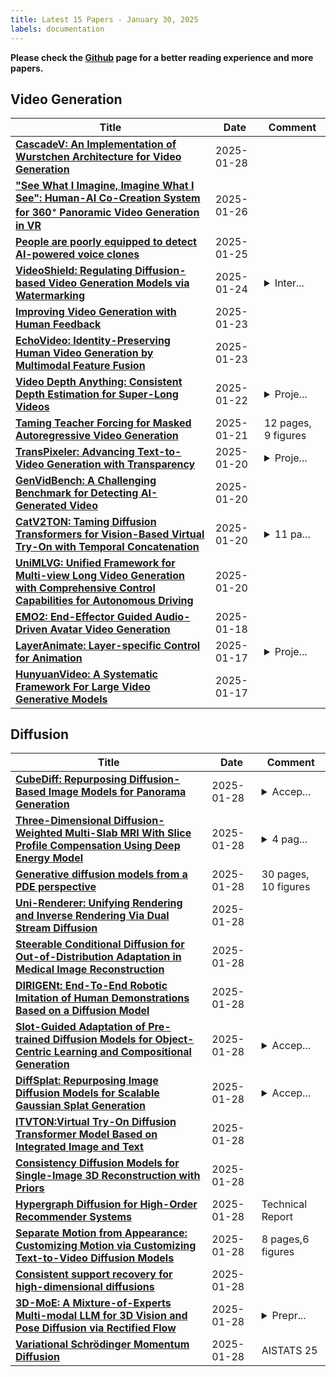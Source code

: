 ```yaml
---
title: Latest 15 Papers - January 30, 2025
labels: documentation
---
```

**Please check the [Github](https://github.com/zezhishao/MTS_Daily_ArXiv) page for a better reading experience and more papers.**

## Video Generation
| **Title** | **Date** | **Comment** |
| --- | --- | --- |
| **[CascadeV: An Implementation of Wurstchen Architecture for Video Generation](http://arxiv.org/abs/2501.16612v1)** | 2025-01-28 |  |
| **["See What I Imagine, Imagine What I See": Human-AI Co-Creation System for 360$^\circ$ Panoramic Video Generation in VR](http://arxiv.org/abs/2501.15456v1)** | 2025-01-26 |  |
| **[People are poorly equipped to detect AI-powered voice clones](http://arxiv.org/abs/2410.03791v2)** | 2025-01-25 |  |
| **[VideoShield: Regulating Diffusion-based Video Generation Models via Watermarking](http://arxiv.org/abs/2501.14195v1)** | 2025-01-24 | <details><summary>Inter...</summary><p>International Conference on Learning Representations (ICLR) 2025</p></details> |
| **[Improving Video Generation with Human Feedback](http://arxiv.org/abs/2501.13918v1)** | 2025-01-23 |  |
| **[EchoVideo: Identity-Preserving Human Video Generation by Multimodal Feature Fusion](http://arxiv.org/abs/2501.13452v1)** | 2025-01-23 |  |
| **[Video Depth Anything: Consistent Depth Estimation for Super-Long Videos](http://arxiv.org/abs/2501.12375v2)** | 2025-01-22 | <details><summary>Proje...</summary><p>Project page: https://videodepthanything.github.io/</p></details> |
| **[Taming Teacher Forcing for Masked Autoregressive Video Generation](http://arxiv.org/abs/2501.12389v1)** | 2025-01-21 | 12 pages, 9 figures |
| **[TransPixeler: Advancing Text-to-Video Generation with Transparency](http://arxiv.org/abs/2501.03006v2)** | 2025-01-20 | <details><summary>Proje...</summary><p>Project page: https://wileewang.github.io/TransPixar/</p></details> |
| **[GenVidBench: A Challenging Benchmark for Detecting AI-Generated Video](http://arxiv.org/abs/2501.11340v1)** | 2025-01-20 |  |
| **[CatV2TON: Taming Diffusion Transformers for Vision-Based Virtual Try-On with Temporal Concatenation](http://arxiv.org/abs/2501.11325v1)** | 2025-01-20 | <details><summary>11 pa...</summary><p>11 pages, 8 figures, 5 tables</p></details> |
| **[UniMLVG: Unified Framework for Multi-view Long Video Generation with Comprehensive Control Capabilities for Autonomous Driving](http://arxiv.org/abs/2412.04842v2)** | 2025-01-20 |  |
| **[EMO2: End-Effector Guided Audio-Driven Avatar Video Generation](http://arxiv.org/abs/2501.10687v1)** | 2025-01-18 |  |
| **[LayerAnimate: Layer-specific Control for Animation](http://arxiv.org/abs/2501.08295v2)** | 2025-01-17 | <details><summary>Proje...</summary><p>Project page: https://layeranimate.github.io</p></details> |
| **[HunyuanVideo: A Systematic Framework For Large Video Generative Models](http://arxiv.org/abs/2412.03603v4)** | 2025-01-17 |  |

## Diffusion
| **Title** | **Date** | **Comment** |
| --- | --- | --- |
| **[CubeDiff: Repurposing Diffusion-Based Image Models for Panorama Generation](http://arxiv.org/abs/2501.17162v1)** | 2025-01-28 | <details><summary>Accep...</summary><p>Accepted at ICLR 2025</p></details> |
| **[Three-Dimensional Diffusion-Weighted Multi-Slab MRI With Slice Profile Compensation Using Deep Energy Model](http://arxiv.org/abs/2501.17152v1)** | 2025-01-28 | <details><summary>4 pag...</summary><p>4 pages, 4 figures, ISBI2025 Conference paper</p></details> |
| **[Generative diffusion models from a PDE perspective](http://arxiv.org/abs/2501.17054v1)** | 2025-01-28 | 30 pages, 10 figures |
| **[Uni-Renderer: Unifying Rendering and Inverse Rendering Via Dual Stream Diffusion](http://arxiv.org/abs/2412.15050v3)** | 2025-01-28 |  |
| **[Steerable Conditional Diffusion for Out-of-Distribution Adaptation in Medical Image Reconstruction](http://arxiv.org/abs/2308.14409v3)** | 2025-01-28 |  |
| **[DIRIGENt: End-To-End Robotic Imitation of Human Demonstrations Based on a Diffusion Model](http://arxiv.org/abs/2501.16800v1)** | 2025-01-28 |  |
| **[Slot-Guided Adaptation of Pre-trained Diffusion Models for Object-Centric Learning and Compositional Generation](http://arxiv.org/abs/2501.15878v2)** | 2025-01-28 | <details><summary>Accep...</summary><p>Accepted to ICLR2025. Project page: https://kaanakan.github.io/SlotAdapt/</p></details> |
| **[DiffSplat: Repurposing Image Diffusion Models for Scalable Gaussian Splat Generation](http://arxiv.org/abs/2501.16764v1)** | 2025-01-28 | <details><summary>Accep...</summary><p>Accepted to ICLR 2025; Project page: https://chenguolin.github.io/projects/DiffSplat</p></details> |
| **[ITVTON:Virtual Try-On Diffusion Transformer Model Based on Integrated Image and Text](http://arxiv.org/abs/2501.16757v1)** | 2025-01-28 |  |
| **[Consistency Diffusion Models for Single-Image 3D Reconstruction with Priors](http://arxiv.org/abs/2501.16737v1)** | 2025-01-28 |  |
| **[Hypergraph Diffusion for High-Order Recommender Systems](http://arxiv.org/abs/2501.16722v1)** | 2025-01-28 | Technical Report |
| **[Separate Motion from Appearance: Customizing Motion via Customizing Text-to-Video Diffusion Models](http://arxiv.org/abs/2501.16714v1)** | 2025-01-28 | 8 pages,6 figures |
| **[Consistent support recovery for high-dimensional diffusions](http://arxiv.org/abs/2501.16703v1)** | 2025-01-28 |  |
| **[3D-MoE: A Mixture-of-Experts Multi-modal LLM for 3D Vision and Pose Diffusion via Rectified Flow](http://arxiv.org/abs/2501.16698v1)** | 2025-01-28 | <details><summary>Prepr...</summary><p>Preprint. Work in progress</p></details> |
| **[Variational Schrödinger Momentum Diffusion](http://arxiv.org/abs/2501.16675v1)** | 2025-01-28 | AISTATS 25 |


